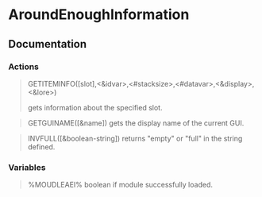 # AroundEnoughInformation

<h2>Documentation</h2>

<h3>Actions</h3>

><p>GETITEMINFO([slot],<&idvar>,<#stacksize>,<#datavar>,<&display>,<&lore>)</p>
>gets information about the specified slot.
>

>GETGUINAME([&name])
gets the display name of the current GUI.

>INVFULL([&boolean-string])
returns "empty" or "full" in the string defined.
>
<h3>Variables</h3>

>%MOUDLEAEI%
>boolean if module successfully loaded.
